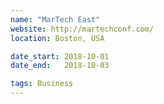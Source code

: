 ```yaml
---
name: "MarTech East"
website: http://martechconf.com/
location: Boston, USA

date_start: 2018-10-01
date_end:   2018-10-03

tags: Business
---
```

